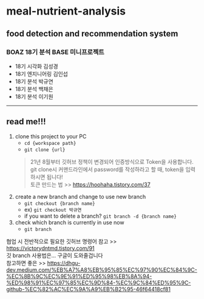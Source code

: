 # meal-nutrient-analysis
## food detection and recommendation system  
### BOAZ 18기 분석 BASE 미니프로젝트
- 18기 시각화 김성경
- 18기 엔지니어링 김인섭
- 18기 분석 박규연
- 18기 분석 백채은
- 18기 분석 이기원

***
## read me!!!
1. clone this project to your PC
    - `cd {workspace path}`
    - `git clone {url}`
    > 21년 8월부터 깃허브 정책이 변경되어 인증방식으로 Token을 사용합니다.  
        git clone시 커맨드라인에서 password를 작성하라고 할 때, token을 입력하시면 됩니다!  
        토큰 만드는 법 >> https://hoohaha.tistory.com/37
2. create a new branch and change to use new branch
    - `git checkout {branch name}`
    - ex) `git checkout 박규연`
    - if you want to delete a branch? `git branch -d {branch name}`
3. check which branch is currently in use now
    - `git branch`

협업 시 전반적으로 필요한 깃허브 명령어 참고 >> https://victorydntmd.tistory.com/91  
깃 branch 사용법은... 구글이 도와줄겁니다  
참고하면 좋은 >> https://dhgu-dev.medium.com/%EB%A7%A8%EB%95%85%EC%97%90%EC%84%9C-%EC%8B%9C%EC%9E%91%ED%95%98%EB%8A%94-%ED%98%91%EC%97%85%EC%9D%84-%EC%9C%84%ED%95%9C-github-%EC%82%AC%EC%9A%A9%EB%B2%95-46f64418cf81